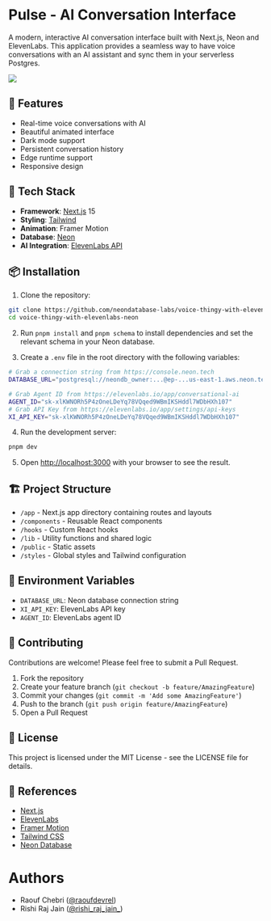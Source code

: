 # Pulse - AI Conversation Interface

A modern, interactive AI conversation interface built with Next.js, Neon and ElevenLabs. This application provides a seamless way to have voice conversations with an AI assistant and sync them in your serverless Postgres.

<img src="https://github.com/user-attachments/assets/1267a85c-d35a-4779-8d7f-a07f4aa1ec7a" />

## 🌟 Features

- Real-time voice conversations with AI
- Beautiful animated interface
- Dark mode support
- Persistent conversation history
- Edge runtime support
- Responsive design

## 🚀 Tech Stack

- **Framework**: [Next.js](https://nextjs.org/) 15
- **Styling**: [Tailwind](https://tailwindcss.com/)
- **Animation**: Framer Motion
- **Database**: [Neon](https://neon.tech/)
- **AI Integration**: [ElevenLabs API](https://elevenlabs.io/docs/conversational-ai/docs/introduction)

## 📦 Installation

1. Clone the repository:

```bash
git clone https://github.com/neondatabase-labs/voice-thingy-with-elevenlabs-neon
cd voice-thingy-with-elevenlabs-neon
```

2. Run `pnpm install` and `pnpm schema` to install dependencies and set the relevant schema in your Neon database.

3. Create a `.env` file in the root directory with the following variables:

```bash
# Grab a connection string from https://console.neon.tech
DATABASE_URL="postgresql://neondb_owner:...@ep-...us-east-1.aws.neon.tech/neondb?sslmode=require"

# Grab Agent ID from https://elevenlabs.io/app/conversational-ai
AGENT_ID="sk-xlKWNORh5P4zOneLDeYq78VQqed9WBmIKSHddl7WDbHXh107"
# Grab API Key from https://elevenlabs.io/app/settings/api-keys
XI_API_KEY="sk-xlKWNORh5P4zOneLDeYq78VQqed9WBmIKSHddl7WDbHXh107"
```

4. Run the development server:

```bash
pnpm dev
```

5. Open [http://localhost:3000](http://localhost:3000) with your browser to see the result.

## 🏗️ Project Structure

- `/app` - Next.js app directory containing routes and layouts
- `/components` - Reusable React components
- `/hooks` - Custom React hooks
- `/lib` - Utility functions and shared logic
- `/public` - Static assets
- `/styles` - Global styles and Tailwind configuration

## 🔑 Environment Variables

- `DATABASE_URL`: Neon database connection string
- `XI_API_KEY`: ElevenLabs API key
- `AGENT_ID`: ElevenLabs agent ID

## 🤝 Contributing

Contributions are welcome! Please feel free to submit a Pull Request.

1. Fork the repository
2. Create your feature branch (`git checkout -b feature/AmazingFeature`)
3. Commit your changes (`git commit -m 'Add some AmazingFeature'`)
4. Push to the branch (`git push origin feature/AmazingFeature`)
5. Open a Pull Request

## 📄 License

This project is licensed under the MIT License - see the LICENSE file for details.

## 🙏 References

- [Next.js](https://nextjs.org/)
- [ElevenLabs](https://elevenlabs.io/)
- [Framer Motion](https://www.framer.com/motion/)
- [Tailwind CSS](https://tailwindcss.com/)
- [Neon Database](https://neon.tech/)

# Authors

- Raouf Chebri ([@raoufdevrel](https://twitter.com/raoufdevrel))
- Rishi Raj Jain ([@rishi_raj_jain_](https://twitter.com/rishi_raj_jain_))
